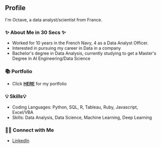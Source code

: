 ## Profile

I'm Octave, a data analyst/scientist from France.

### ✨ About Me in 30 Secs ✨
- Worked for 10 years in the French Navy, 4 as a Data Analyst Officer.
- Interested in pursuing my career in Data in a company
- Bachelor's degree in Data Analysis, currently studying to get a Master's Degree in AI Engineering/Data Science

### 📚 Portfolio
- Click **[HERE](https://github.com/Faskill/Portfolio#readme)** for my portfolio

### 💡 Skills💡
- Coding Languages: Python, SQL, R, Tableau, Ruby, Javascript, Excel/VBA 
- Skills: Data Analysis, Data Science, Machine Learning, Deep Learning

### 🙌🏻 Connect with Me
- [LinkedIn](https://www.linkedin.com/in/octave-antoni/)
